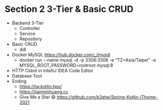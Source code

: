 # Section 2 3-Tier & Basic CRUD
* Backend 3-Tier
  * Controller
  * Service
  * Repository
* Basic CRUD
  * ddl
* Docker MySQL https://hub.docker.com/_/mysql
  * docker run --name mysql -d -p 3306:3306 -e “TZ=Asia/Taipei” -e MYSQL_ROOT_PASSWORD=rootroot mysql:8
* HTTP Client in IntelliJ IDEA Code Editor
* Database Tool
* Ending
  * https://tw.kotlin.tips/
  * https://jianminhuang.cc
  * Give Me a Star 😄 https://github.com/b2etw/Spring-Kotlin-iThome-2021
